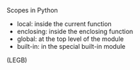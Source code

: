 Scopes in Python

- local: inside the current function
- enclosing: inside the enclosing function
- global: at the top level of the module
- built-in: in the special built-in module

(LEGB)
